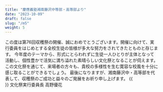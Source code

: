```yaml
---
title: "慶應義塾湘南藤沢中等部・高等部より"
date: "2023-10-09"
draft: false
slug: "/m5"
weight: 5
---
```

この度は第76回収穫祭の開催、誠におめでとうございます。開催に向けて、実行委員をはじめとする全校生徒の皆様が多大な努力をされてきたとものと存じます。
                    今年度のテーマから、形式にとらわれずに生徒一人ひとりが主体となって活動し、個性豊かで活気に満ち溢れた素晴らしい文化祭となることが伺えます。この文化祭を通じて、来場者の方々も、貴校の多様性を生む寛容な校風を十分に感じ取ることができるでしょう。
                    最後になりますが、湘南藤沢中・高等部を代表して、収穫祭のご成功と益々のご発展をお祈り申し上げます。
                {{<br>}}
                文化祭実行委員長 高野優花
